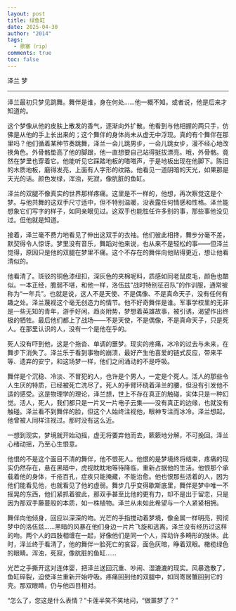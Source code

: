 ```yaml
---
layout: post
title: 绿鱼缸
date: 2025-04-30
author: "2014"
tags:
  - 歌塞（rip）
comments: true
toc: false
---
```

泽兰
梦
<!-- more -->


---


泽兰最初只梦见跳舞。舞伴是谁，身在何处……他一概不知。或者说，他是后来才知道的。

这个梦像从他的皮肤上散发的香气，逐渐向外扩散。他看到与他相握的两只手，仿佛是从他的手上长出来的；这个舞伴的身体尚未从虚无中浮现。真的有个舞伴在那里吗？他们循着某种节奏跳舞，泽兰一会儿跳男步，一会儿跳女步，漫不经心地改换角色。外骨骼垫高了他的脚跟，他一直想要自己站得挺拔漂亮。哦，外骨骼。竟然在梦里也穿着它。他能听见它踩踏地板的嗒嗒声，于是地板出现在他脚下。陈旧的木质地板，磨得发亮，上面有人字形的纹路。他看见一道阴暗的天光，如果那是天光的话。颜色发绿，浑浊，死寂，像肮脏的鱼缸。

泽兰的双腿不像真实的世界那样疼痛。这里是不一样的，他想，再次察觉这是个梦。与他共舞的这双手尺寸适中，但不特别温暖，没表露任何情感和性格。泽兰能想象它们写字的样子，如同亲眼见过。这双手也能胜任许多别的事，那些事他没见过。但他就是知道。

接着，泽兰毫不费力地看见了伸出这双手的衣袖。他们彼此相搀，舞步分毫不差，默契得令人惊讶。梦里没有音乐，舞蹈对他来说，也从来不是轻松的事——但泽兰觉得，原因只是他的双腿在梦里不痛。这个不存在的舞伴向他贴得更近，想让他看清似的。

他看清了。斑驳的铜色漆纽扣，深灰色的夹棉呢料，质感如同老鼠皮毛，颜色也酷似。一本正经，脆弱不堪，和他一样，洛伍兹“战时特别征召队”的作训服，通常被称为“一年兵”。也就是说，这人不是天使、不是偶像、不是真命天子，没有任何有趣之处。泽兰蔑视这个毫无创造力的情节。他不好奇舞伴是谁。军事学校里的无非是一些无知的青年，游手好闲，趋炎附势，梦想着英雄故事，被引诱，渴望作出终极的牺牲。最后他们都上了战场——不是天使，不是偶像，不是真命天子，只是死人。在那里认识的人，没有一个是他在乎的。

死人没有吓到他，这是个拖沓、单调的噩梦。现实的疼痛，冰冷的过去与未来，在舞步下消失了。泽兰乐于看到事物的崩溃，最好产生他喜爱的链式反应，带来平等、遗弃的安宁，和这场梦一样，他们之间涌动的不是呼吸。

舞伴是个沉稳、冷淡、不冒犯的人，也许是个男人，一定是个死人。活人的那些令人生厌的特质，已经被死亡洗尽了。死人的手臂环绕着泽兰的腰，但没有引发他不适的感受。这是物理学的理论，泽兰想，世上不存在真正的触碰，实体只是一种幻觉。活人，死人，我们都只是一片又一片电子云集——没有真正的边缘，也就没有触碰。泽兰看不到舞伴的脸，但这个人始终注视他，眼神专注而冰冷。泽兰想起，他曾被人同样注视过。那时没有这么近。

一想到现实，梦境就开始动摇，虚无将要弃他而去，簌簌地分解，不可挽回。泽兰心绪动摇，乃至心生恨意。

他恨的不是这个面目不清的舞伴，他不恨死人。他恨的是梦境终将结束，疼痛的现实仍然存在，悬在黑暗中，虎视眈眈地等待降临，重新占据他的生活。他恨那个承载着他的身体，千疮百孔，症疾只能掩藏，不能治愈。他也恨那些活着的人，因为他们能看见他，也就看见了他的虚弱。舞步几乎变得歇斯底里，舞伴是梦中唯一不摇晃的东西，他们紧抓着彼此，那双手甚至比他的更有力，却不是出于留恋，只是因为那双手藤蔓般的本质，如一株植物。泽兰从未如此希望与一个人紧紧相拥。

舞伴向他倾身，回应以深深的吻。光芒的手指搅动着梦境，像金属一样明亮，照彻梦中的洛伍兹……黑暗的风暴在他们身边一片片飞旋和逃离。泽兰没有经历过这样的吻。两个人的四肢相缠在一起，好像他们是同一个人，挥动许多畸形的肢体。此时，泽兰终于看清了，他的舞伴一脸死亡的哀容，面色灰暗，睁着双眼。橄榄绿色的眼睛。浑浊，死寂，像肮脏的鱼缸……

光芒之手撕开这对连体婴，把泽兰送回沉重、吵闹、湿漉漉的现实。风暴逸散了，鱼缸碎裂，迫使泽兰重新开始呼吸。疼痛回到他的双腿中，如同寄居蟹回到它的壳。那双眼睛，仍与他四目相对。

“怎么了，您这是什么表情？”卡莲半笑不笑地问，“做噩梦了？”
